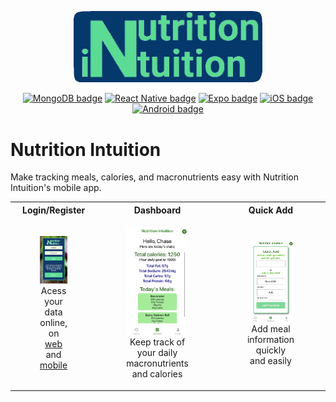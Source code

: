 <p align="center">
  <a href="https://github.com/juangutierrez01/nutrition-intuition-mobile/"><img src="./logo.png" alt="Nutrition Intuition logo" width="60%"></a>
</p>

<p align="center">
  <a href="/"><img src="https://img.shields.io/badge/MongoDB-4EA94B?logo=mongodb&logoColor=white" alt="MongoDB badge"></a>
  <a href="/"><img src="https://img.shields.io/badge/React_Native-20232A?logo=react&logoColor=61DAFB" alt="React Native badge"></a>
  <a href="/"><img src="https://img.shields.io/badge/Expo-000000?logo=expo&logoColor=61DAFB" alt="Expo badge"></a>
  <a href="/"><img src="https://img.shields.io/badge/iOS-999999?logo=apple&logoColor=white" alt="iOS badge"></a>
  <a href="/"><img src="https://img.shields.io/badge/Android-A4C639?logo=android&logoColor=white" alt="Android badge"></a>
</p>

# Nutrition Intuition

Make tracking meals, calories, and macronutrients easy with Nutrition Intuition's mobile app.

<table>
  <tr>
    <th width="25%">Login/Register</th>
    <th width="25%">Dashboard</th>
    <th width="25%">Quick Add</th>
    <th width="25%">History</th>
  </tr>
  <tr>
    <td width="25%" align="center"><figure><img src="./login.png" /><figcaption>Acess your data online, on <a href="https://github.com/ThechasEE/NutritionIntuition">web</a> and <a href="https://github.com/juangutierrez01/nutrition-intuition-mobile">mobile</a></figcaption></figure></td>
    <td width="25%" align="center"><figure><img src="./dashboard.png" /><figcaption>Keep track of your daily macronutrients and calories</figcaption></figure></td>
    <td width="25%" align="center"><figure><img src="./quickadd.png" /><figcaption>Add meal information quickly and easily</figcaption></figure></td>
    <td width="25%" align="center"><figure><img src="./history.png" /><figcaption>Keep track of your progress across the month</figcaption></figure></td>
  </tr>
</table>
